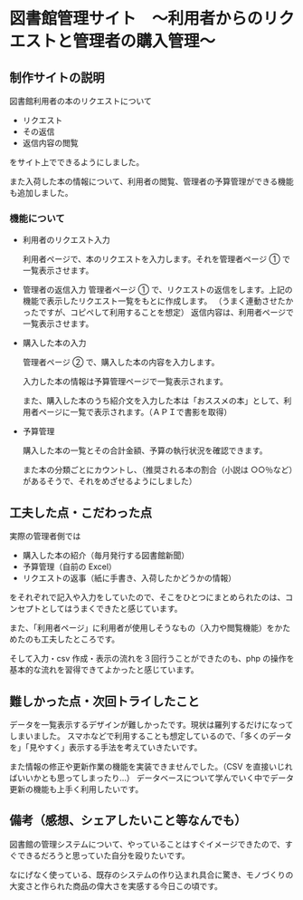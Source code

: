 # 図書館管理サイト　～利用者からのリクエストと管理者の購入管理～

## 制作サイトの説明

図書館利用者の本のリクエストについて

- リクエスト
- その返信
- 返信内容の閲覧

をサイト上でできるようにしました。

また入荷した本の情報について、利用者の閲覧、管理者の予算管理ができる機能も追加しました。

### 機能について

- 利用者のリクエスト入力

  利用者ページで、本のリクエストを入力します。それを管理者ページ ① で一覧表示させます。

- 管理者の返信入力
  管理者ページ ① で、リクエストの返信をします。上記の機能で表示したリクエスト一覧をもとに作成します。
  （うまく連動させたかったですが、コピペして利用することを想定）
  返信内容は、利用者ページで一覧表示させます。

- 購入した本の入力

  管理者ページ ② で、購入した本の内容を入力します。

  入力した本の情報は予算管理ページで一覧表示されます。

  また、購入した本のうち紹介文を入力した本は「おススメの本」として、利用者ページに一覧で表示されます。（ＡＰＩで書影を取得）

- 予算管理

  購入した本の一覧とその合計金額、予算の執行状況を確認できます。

  また本の分類ごとにカウントし、（推奨される本の割合（小説は ○○％など）があるそうで、それをめざせるようにしました）

## 工夫した点・こだわった点

実際の管理者側では

- 購入した本の紹介（毎月発行する図書館新聞）
- 予算管理（自前の Excel）
- リクエストの返事（紙に手書き、入荷したかどうかの情報）

をそれぞれで記入や入力をしていたので、そこをひとつにまとめられたのは、コンセプトとしてはうまくできたと感じています。

また、「利用者ページ」に利用者が使用しそうなもの（入力や閲覧機能）をかためたのも工夫したところです。

そして入力・csv 作成・表示の流れを３回行うことができたのも、php の操作を基本的な流れを習得できてよかったと感じています。

## 難しかった点・次回トライしたこと

データを一覧表示するデザインが難しかったです。現状は羅列するだけになってしまいました。
スマホなどで利用することも想定しているので、「多くのデータを」「見やすく」表示する手法を考えていきたいです。

また情報の修正や更新作業の機能を実装できませんでした。（CSV を直接いじればいいかとも思ってしまったり…）
データベースについて学んでいく中でデータ更新の機能も上手く利用したいです。

## 備考（感想、シェアしたいこと等なんでも）

図書館の管理システムについて、やっていることはすぐイメージできたので、すぐできるだろうと思っていた自分を殴りたいです。

なにげなく使っている、既存のシステムの作り込まれ具合に驚き、モノづくりの大変さと作られた商品の偉大さを実感する今日この頃です。
